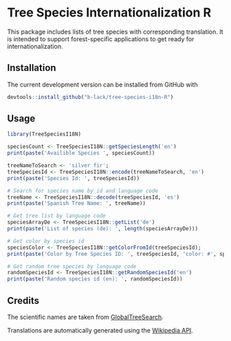 # Tree Species Internationalization R

This package includes lists of tree species with corresponding translation. It is intended to support forest-specific applications to get ready for internationalization.

## Installation

The current development version can be installed from GitHub with

```r
devtools::install_github("b-lack/tree-species-i18n-R")
```

## Usage

```r
library(TreeSpeciesI18N)

speciesCount <- TreeSpeciesI18N::getSpeciesLength('en')
print(paste('Availible Species ', speciesCount))

treeNameToSearch <- 'silver fir';
treeSpeciesId <- TreeSpeciesI18N::encode(treeNameToSearch, 'en')
print(paste('Species Id: ', treeSpeciesId))

# Search for species name by id and language code
treeName <- TreeSpeciesI18N::decode(treeSpeciesId, 'es')
print(paste('Spanish Tree Name: ', treeName))

# Get tree list by language code
speciesArrayDe <- TreeSpeciesI18N::getList('de')
print(paste('List of species (de): ', length(speciesArrayDe)))

# Get color by species id
speciesColor <- TreeSpeciesI18N::getColorFromId(treeSpeciesId);
print(paste('Color by Tree Species ID: ', treeSpeciesId, 'color: #', speciesColor))

# Get random tree species by language code
randomSpeciesId <- TreeSpeciesI18N::getRandomSpeciesId('en')
print(paste('Random species id (en): ', randomSpeciesId))
```

## Credits

The scientific names are taken from [GlobalTreeSearch](https://tools.bgci.org/global_tree_search.php).

Translations are automatically generated using the [Wikipedia API](https://www.mediawiki.org/wiki/API).
